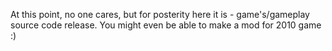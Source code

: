 At this point, no one cares, but for posterity here it is - game's/gameplay source code release. You might even be able to make a mod for 2010 game :) 
